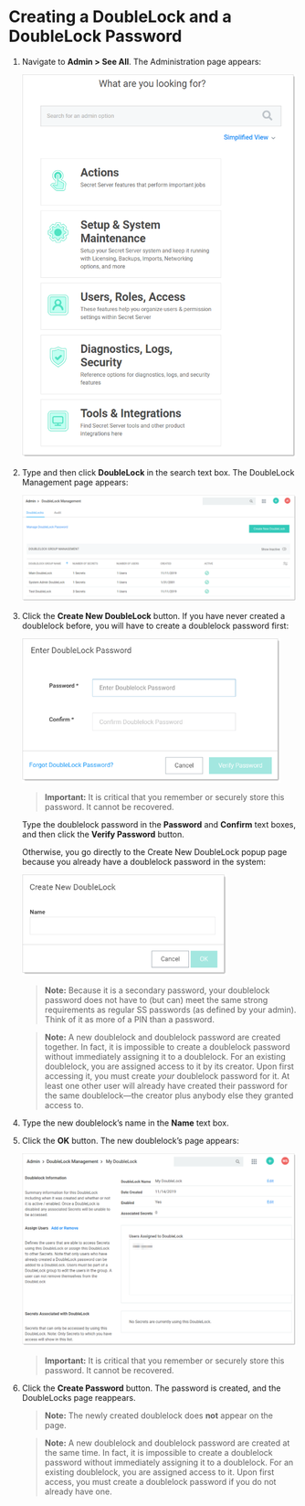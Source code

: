 [title]: # (Creating a DoubleLock and a DoubleLock Password)
[tags]: # (XXX)
[priority]: # (50)

# Creating a DoubleLock and a DoubleLock Password

1. Navigate to **Admin \> See All**. The Administration page appears:

   <img src="images/image-20191114142009435.png" alt="image-20191114142009435" style="zoom: 67%;" />

1. Type and then click **DoubleLock** in the search text box. The DoubleLock Management page appears:

   ![image-20191115143042406](images/image-20191115143042406.png)

1. Click the **Create New DoubleLock** button. If you have never created a doublelock before, you will have to create a doublelock password first:

   <img src="images/image-20191115144339969.png" alt="image-20191115144339969" style="zoom:67%;" />

   > **Important:** It is critical that you remember or securely store this password. It cannot be recovered.

   Type the doublelock password in the **Password** and **Confirm** text boxes, and then click the **Verify Password** button. 

   Otherwise, you go directly to the Create New DoubleLock popup page because you already have a doublelock password in the system:

   <img src="images/image-20191115143238695.png" alt="image-20191115143238695" style="zoom:67%;" />

   > **Note:** Because it is a secondary password, your doublelock password does not have to (but can) meet the same strong requirements as regular SS passwords (as defined by your admin). Think of it as more of a PIN than a password.

   > **Note:** A new doublelock and doublelock password are created together. In fact, it is impossible to create a doublelock password without immediately assigning it to a doublelock. For an existing doublelock, you are assigned access to it by its creator. Upon first accessing it, you must create *your* doublelock password for it. At least one other user will already have created their password for the same doublelock—the creator plus anybody else they granted access to.

1. Type the new doublelock’s name in the **Name** text box. 

1. Click the **OK** button. The new doublelock’s page appears:

   ![image-20191115150253270](images/image-20191115150253270.png)

   > **Important:** It is critical that you remember or securely store this password. It cannot be recovered.

1. Click the **Create Password** button. The password is created, and the DoubleLocks page reappears.

   > **Note:** The newly created doublelock does **not** appear on the page.

   > **Note:** A new doublelock and doublelock password are created at the same time. In fact, it is impossible to create a doublelock password without immediately assigning it to a doublelock. For an existing doublelock, you are assigned access to it. Upon first access, you must create a doublelock password if you do not already have one.

